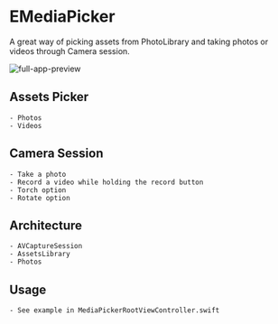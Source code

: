 # EMediaPicker
A great way of picking assets from PhotoLibrary and taking photos or videos through Camera session.

![full-app-preview](https://user-images.githubusercontent.com/27929436/99555401-8ebad280-29c0-11eb-8b11-ff50795487b6.png)

## Assets Picker ##
    - Photos
    - Videos

## Camera Session ##
    - Take a photo
    - Record a video while holding the record button
    - Torch option
    - Rotate option

## Architecture ##
    - AVCaptureSession
    - AssetsLibrary
    - Photos

## Usage ##
    - See example in MediaPickerRootViewController.swift
